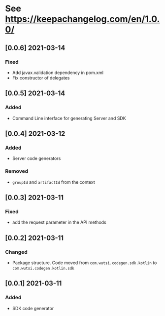 # See https://keepachangelog.com/en/1.0.0/

## [0.0.6] 2021-03-14
### Fixed
- Add javax.validation dependency in pom.xml
- Fix constructor of delegates

## [0.0.5] 2021-03-14
### Added
- Command Line interface for generating Server and SDK

## [0.0.4] 2021-03-12
### Added
- Server code generators

### Removed
- `groupId` and `artifactId` from the context

## [0.0.3] 2021-03-11
### Fixed
- add the request parameter in the API methods

## [0.0.2] 2021-03-11
### Changed
- Package structure. Code moved from `com.wutsi.codegen.sdk.kotlin` to `com.wutsi.codegen.kotlin.sdk`

## [0.0.1] 2021-03-11
### Added
- SDK code generator
